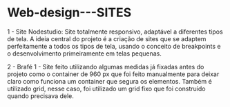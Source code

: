 # Web-design---SITES


1 - Site Nodestudio: Site totalmente responsivo, adaptável a diferentes tipos de tela. A ideia central do projeto
é a criação de sites que se adaptem perfeitamente a todos os tipos de tela, usando o conceito de breakpoints e o desenvolvimento
primeiramente em telas pequenas.


2 - Brafé 1 - Site feito utilizando algumas medidas já fixadas antes do projeto como o container de 960 px que foi feito
manualmente para deixar claro como funciona um container que segura os elementos. Também é utilizado grid, nesse caso, foi
utilizado um grid fixo que foi construído quando precisava dele.

